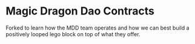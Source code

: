 # Magic Dragon Dao Contracts

Forked to learn how the MDD team operates and how we can best build a positively looped lego block on top of what they offer.
